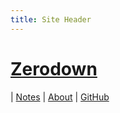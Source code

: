 ```yaml
---
title: Site Header
---
```

# [Zerodown](/)

| [Notes](/notes/) | [About](/about.html) | [GitHub](https://github.com/yourusername)
